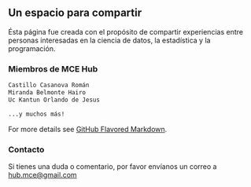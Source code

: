 ## Un espacio para compartir

Ésta página fue creada con el propósito de compartir experiencias entre personas interesadas en la ciencia de datos, la estadística y la programación.


### Miembros de MCE Hub


```markdown
Castillo Casanova Román
Miranda Belmonte Hairo 
Uc Kantun Orlando de Jesus

...y muchos más!
```

For more details see [GitHub Flavored Markdown](https://guides.github.com/features/mastering-markdown/).

### Contacto

Si tienes una duda o comentario, por favor envíanos un correo a hub.mce@gmail.com

